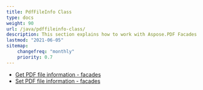 ```yaml
---
title: PdfFileInfo Class
type: docs
weight: 90
url: /java/pdffileinfo-class/
description: This section explains how to work with Aspose.PDF Facades using PdfFileInfo Class.
lastmod: "2021-06-05"
sitemap:
    changefreq: "monthly"
    priority: 0.7
---
```


- [Get PDF file information - facades](/pdf/java/get-pdf-information/)
- [Set PDF file information - facades](/pdf/java/set-pdf-information/)
